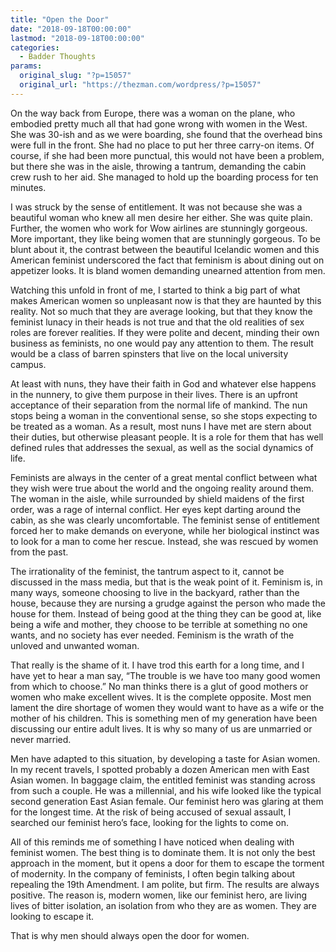 ```yaml
---
title: "Open the Door"
date: "2018-09-18T00:00:00"
lastmod: "2018-09-18T00:00:00"
categories:
  - Badder Thoughts
params:
  original_slug: "?p=15057"
  original_url: "https://thezman.com/wordpress/?p=15057"
---
```


On the way back from Europe, there was a woman on the plane, who
embodied pretty much all that had gone wrong with women in the West. She
was 30-ish and as we were boarding, she found that the overhead bins
were full in the front. She had no place to put her three carry-on
items. Of course, if she had been more punctual, this would not have
been a problem, but there she was in the aisle, throwing a tantrum,
demanding the cabin crew rush to her aid. She managed to hold up the
boarding process for ten minutes.

I was struck by the sense of entitlement. It was not because she was a
beautiful woman who knew all men desire her either. She was quite plain.
Further, the women who work for Wow airlines are stunningly gorgeous.
More important, they like being women that are stunningly gorgeous. To
be blunt about it, the contrast between the beautiful Icelandic women
and this American feminist underscored the fact that feminism is about
dining out on appetizer looks. It is bland women demanding unearned
attention from men.

Watching this unfold in front of me, I started to think a big part of
what makes American women so unpleasant now is that they are haunted by
this reality. Not so much that they are average looking, but that they
know the feminist lunacy in their heads is not true and that the old
realities of sex roles are forever realities. If they were polite and
decent, minding their own business as feminists, no one would pay any
attention to them. The result would be a class of barren spinsters that
live on the local university campus.

At least with nuns, they have their faith in God and whatever else
happens in the nunnery, to give them purpose in their lives. There is an
upfront acceptance of their separation from the normal life of mankind.
The nun stops being a woman in the conventional sense, so she stops
expecting to be treated as a woman. As a result, most nuns I have met
are stern about their duties, but otherwise pleasant people. It is a
role for them that has well defined rules that addresses the sexual, as
well as the social dynamics of life.

Feminists are always in the center of a great mental conflict between
what they wish were true about the world and the ongoing reality around
them. The woman in the aisle, while surrounded by shield maidens of the
first order, was a rage of internal conflict. Her eyes kept darting
around the cabin, as she was clearly uncomfortable. The feminist sense
of entitlement forced her to make demands on everyone, while her
biological instinct was to look for a man to come her rescue. Instead,
she was rescued by women from the past.

The irrationality of the feminist, the tantrum aspect to it, cannot be
discussed in the mass media, but that is the weak point of it. Feminism
is, in many ways, someone choosing to live in the backyard, rather than
the house, because they are nursing a grudge against the person who made
the house for them. Instead of being good at the thing they can be good
at, like being a wife and mother, they choose to be terrible at
something no one wants, and no society has ever needed. Feminism is the
wrath of the unloved and unwanted woman.

That really is the shame of it. I have trod this earth for a long time,
and I have yet to hear a man say, “The trouble is we have too many good
women from which to choose.” No man thinks there is a glut of good
mothers or women who make excellent wives. It is the complete opposite.
Most men lament the dire shortage of women they would want to have as a
wife or the mother of his children. This is something men of my
generation have been discussing our entire adult lives. It is why so
many of us are unmarried or never married.

Men have adapted to this situation, by developing a taste for Asian
women. In my recent travels, I spotted probably a dozen American men
with East Asian women. In baggage claim, the entitled feminist was
standing across from such a couple. He was a millennial, and his wife
looked like the typical second generation East Asian female. Our
feminist hero was glaring at them for the longest time. At the risk of
being accused of sexual assault, I searched our feminist hero’s face,
looking for the lights to come on.

All of this reminds me of something I have noticed when dealing with
feminist women. The best thing is to dominate them. It is not only the
best approach in the moment, but it opens a door for them to escape the
torment of modernity. In the company of feminists, I often begin talking
about repealing the 19th Amendment. I am polite, but firm. The results
are always positive. The reason is, modern women, like our feminist
hero, are living lives of bitter isolation, an isolation from who they
are as women. They are looking to escape it.

That is why men should always open the door for women.
